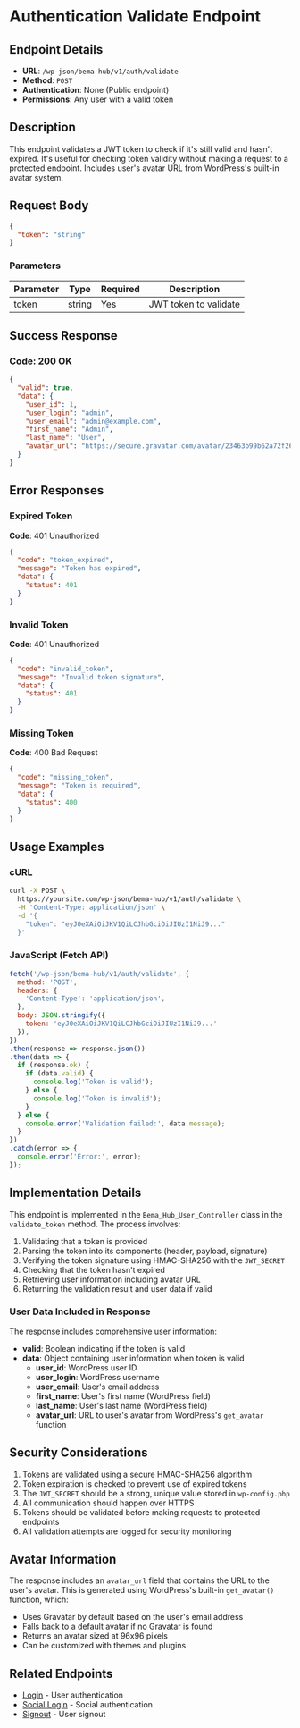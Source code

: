 # Authentication Validate Endpoint

## Endpoint Details
- **URL**: `/wp-json/bema-hub/v1/auth/validate`
- **Method**: `POST`
- **Authentication**: None (Public endpoint)
- **Permissions**: Any user with a valid token

## Description
This endpoint validates a JWT token to check if it's still valid and hasn't expired. It's useful for checking token validity without making a request to a protected endpoint. Includes user's avatar URL from WordPress's built-in avatar system.

## Request Body
```json
{
  "token": "string"
}
```

### Parameters
| Parameter | Type   | Required | Description                          |
|-----------|--------|----------|--------------------------------------|
| token     | string | Yes      | JWT token to validate                |

## Success Response

### Code: 200 OK
```json
{
  "valid": true,
  "data": {
    "user_id": 1,
    "user_login": "admin",
    "user_email": "admin@example.com",
    "first_name": "Admin",
    "last_name": "User",
    "avatar_url": "https://secure.gravatar.com/avatar/23463b99b62a72f26ed677cc556c44e8?s=96&d=mm&r=g"
  }
}
```

## Error Responses

### Expired Token
**Code**: 401 Unauthorized
```json
{
  "code": "token_expired",
  "message": "Token has expired",
  "data": {
    "status": 401
  }
}
```

### Invalid Token
**Code**: 401 Unauthorized
```json
{
  "code": "invalid_token",
  "message": "Invalid token signature",
  "data": {
    "status": 401
  }
}
```

### Missing Token
**Code**: 400 Bad Request
```json
{
  "code": "missing_token",
  "message": "Token is required",
  "data": {
    "status": 400
  }
}
```

## Usage Examples

### cURL
```bash
curl -X POST \
  https://yoursite.com/wp-json/bema-hub/v1/auth/validate \
  -H 'Content-Type: application/json' \
  -d '{
    "token": "eyJ0eXAiOiJKV1QiLCJhbGciOiJIUzI1NiJ9..."
  }'
```

### JavaScript (Fetch API)
```javascript
fetch('/wp-json/bema-hub/v1/auth/validate', {
  method: 'POST',
  headers: {
    'Content-Type': 'application/json',
  },
  body: JSON.stringify({
    token: 'eyJ0eXAiOiJKV1QiLCJhbGciOiJIUzI1NiJ9...'
  }),
})
.then(response => response.json())
.then(data => {
  if (response.ok) {
    if (data.valid) {
      console.log('Token is valid');
    } else {
      console.log('Token is invalid');
    }
  } else {
    console.error('Validation failed:', data.message);
  }
})
.catch(error => {
  console.error('Error:', error);
});
```

## Implementation Details

This endpoint is implemented in the `Bema_Hub_User_Controller` class in the `validate_token` method. The process involves:

1. Validating that a token is provided
2. Parsing the token into its components (header, payload, signature)
3. Verifying the token signature using HMAC-SHA256 with the `JWT_SECRET`
4. Checking that the token hasn't expired
5. Retrieving user information including avatar URL
6. Returning the validation result and user data if valid

### User Data Included in Response
The response includes comprehensive user information:
- **valid**: Boolean indicating if the token is valid
- **data**: Object containing user information when token is valid
  - **user_id**: WordPress user ID
  - **user_login**: WordPress username
  - **user_email**: User's email address
  - **first_name**: User's first name (WordPress field)
  - **last_name**: User's last name (WordPress field)
  - **avatar_url**: URL to user's avatar from WordPress's `get_avatar` function

## Security Considerations

1. Tokens are validated using a secure HMAC-SHA256 algorithm
2. Token expiration is checked to prevent use of expired tokens
3. The `JWT_SECRET` should be a strong, unique value stored in `wp-config.php`
4. All communication should happen over HTTPS
5. Tokens should be validated before making requests to protected endpoints
6. All validation attempts are logged for security monitoring

## Avatar Information

The response includes an `avatar_url` field that contains the URL to the user's avatar. This is generated using WordPress's built-in `get_avatar()` function, which:
- Uses Gravatar by default based on the user's email address
- Falls back to a default avatar if no Gravatar is found
- Returns an avatar sized at 96x96 pixels
- Can be customized with themes and plugins

## Related Endpoints
- [Login](endpoint-auth-login.md) - User authentication
- [Social Login](endpoint-auth-social-login.md) - Social authentication
- [Signout](endpoint-auth-signout.md) - User signout